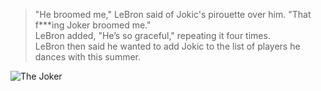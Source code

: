> "He broomed me," LeBron said of Jokic's pirouette over him. "That f***ing Joker broomed me."  
> LeBron added, "He’s so graceful," repeating it four times.  
> LeBron then said he wanted to add Jokic to the list of players he dances with this summer.  

![The Joker](https://i.imgur.com/OCk0GmE.jpeg)
